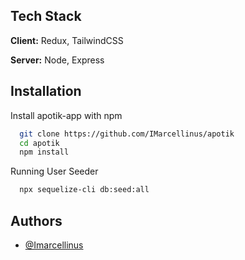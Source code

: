 ## Tech Stack

**Client:** Redux, TailwindCSS

**Server:** Node, Express


## Installation

Install apotik-app with npm

```bash
  git clone https://github.com/IMarcellinus/apotik
  cd apotik
  npm install
```

Running User Seeder
```bash
  npx sequelize-cli db:seed:all 
```
## Authors

- [@Imarcellinus](https://www.github.com/Imarcellinus)


